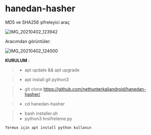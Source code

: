 # hanedan-hasher
MD5 ve SHA256 şifreleyici araç


![IMG_20210402_123942](https://user-images.githubusercontent.com/72562835/113408868-d2830700-93b8-11eb-9b26-254fac45e5f9.jpg)

Aracımdan görüntüler:

![IMG_20210402_124000](https://user-images.githubusercontent.com/72562835/113408837-c5feae80-93b8-11eb-812c-e2485988f626.jpg)




**KURULUM** : 
> - apt update && apt upgrade

> - apt install git python3 

> - git clone https://github.com/nethunterkaliandroid/hanedan-hasher/ 

> - cd hanedan-hasher 

> - bash installer.sh
> - python3 hrsifreleme.py


`Termux için apt install python kullanın`

